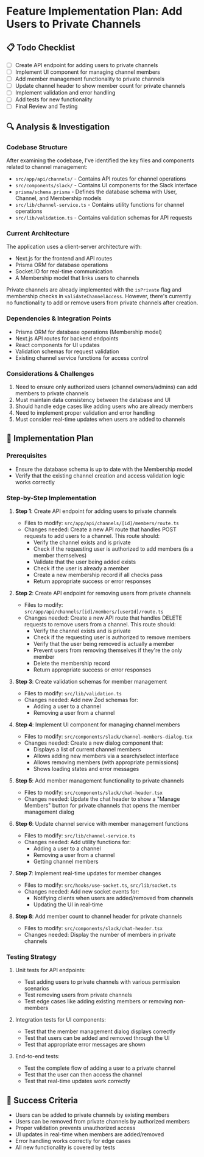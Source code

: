 # Feature Implementation Plan: Add Users to Private Channels

## 📋 Todo Checklist
- [ ] Create API endpoint for adding users to private channels
- [ ] Implement UI component for managing channel members
- [ ] Add member management functionality to private channels
- [ ] Update channel header to show member count for private channels
- [ ] Implement validation and error handling
- [ ] Add tests for new functionality
- [ ] Final Review and Testing

## 🔍 Analysis & Investigation

### Codebase Structure
After examining the codebase, I've identified the key files and components related to channel management:
- `src/app/api/channels/` - Contains API routes for channel operations
- `src/components/slack/` - Contains UI components for the Slack interface
- `prisma/schema.prisma` - Defines the database schema with User, Channel, and Membership models
- `src/lib/channel-service.ts` - Contains utility functions for channel operations
- `src/lib/validation.ts` - Contains validation schemas for API requests

### Current Architecture
The application uses a client-server architecture with:
- Next.js for the frontend and API routes
- Prisma ORM for database operations
- Socket.IO for real-time communication
- A Membership model that links users to channels

Private channels are already implemented with the `isPrivate` flag and membership checks in `validateChannelAccess`. However, there's currently no functionality to add or remove users from private channels after creation.

### Dependencies & Integration Points
- Prisma ORM for database operations (Membership model)
- Next.js API routes for backend endpoints
- React components for UI updates
- Validation schemas for request validation
- Existing channel service functions for access control

### Considerations & Challenges
1. Need to ensure only authorized users (channel owners/admins) can add members to private channels
2. Must maintain data consistency between the database and UI
3. Should handle edge cases like adding users who are already members
4. Need to implement proper validation and error handling
5. Must consider real-time updates when users are added to channels

## 📝 Implementation Plan

### Prerequisites
- Ensure the database schema is up to date with the Membership model
- Verify that the existing channel creation and access validation logic works correctly

### Step-by-Step Implementation

1. **Step 1**: Create API endpoint for adding users to private channels
   - Files to modify: `src/app/api/channels/[id]/members/route.ts`
   - Changes needed: Create a new API route that handles POST requests to add users to a channel. This route should:
     - Verify the channel exists and is private
     - Check if the requesting user is authorized to add members (is a member themselves)
     - Validate that the user being added exists
     - Check if the user is already a member
     - Create a new membership record if all checks pass
     - Return appropriate success or error responses

2. **Step 2**: Create API endpoint for removing users from private channels
   - Files to modify: `src/app/api/channels/[id]/members/[userId]/route.ts`
   - Changes needed: Create a new API route that handles DELETE requests to remove users from a channel. This route should:
     - Verify the channel exists and is private
     - Check if the requesting user is authorized to remove members
     - Verify that the user being removed is actually a member
     - Prevent users from removing themselves if they're the only member
     - Delete the membership record
     - Return appropriate success or error responses

3. **Step 3**: Create validation schemas for member management
   - Files to modify: `src/lib/validation.ts`
   - Changes needed: Add new Zod schemas for:
     - Adding a user to a channel
     - Removing a user from a channel

4. **Step 4**: Implement UI component for managing channel members
   - Files to modify: `src/components/slack/channel-members-dialog.tsx`
   - Changes needed: Create a new dialog component that:
     - Displays a list of current channel members
     - Allows adding new members via a search/select interface
     - Allows removing members (with appropriate permissions)
     - Shows loading states and error messages

5. **Step 5**: Add member management functionality to private channels
   - Files to modify: `src/components/slack/chat-header.tsx`
   - Changes needed: Update the chat header to show a "Manage Members" button for private channels that opens the member management dialog

6. **Step 6**: Update channel service with member management functions
   - Files to modify: `src/lib/channel-service.ts`
   - Changes needed: Add utility functions for:
     - Adding a user to a channel
     - Removing a user from a channel
     - Getting channel members

7. **Step 7**: Implement real-time updates for member changes
   - Files to modify: `src/hooks/use-socket.ts`, `src/lib/socket.ts`
   - Changes needed: Add new socket events for:
     - Notifying clients when users are added/removed from channels
     - Updating the UI in real-time

8. **Step 8**: Add member count to channel header for private channels
   - Files to modify: `src/components/slack/chat-header.tsx`
   - Changes needed: Display the number of members in private channels

### Testing Strategy
1. Unit tests for API endpoints:
   - Test adding users to private channels with various permission scenarios
   - Test removing users from private channels
   - Test edge cases like adding existing members or removing non-members

2. Integration tests for UI components:
   - Test that the member management dialog displays correctly
   - Test that users can be added and removed through the UI
   - Test that appropriate error messages are shown

3. End-to-end tests:
   - Test the complete flow of adding a user to a private channel
   - Test that the user can then access the channel
   - Test that real-time updates work correctly

## 🎯 Success Criteria
- Users can be added to private channels by existing members
- Users can be removed from private channels by authorized members
- Proper validation prevents unauthorized access
- UI updates in real-time when members are added/removed
- Error handling works correctly for edge cases
- All new functionality is covered by tests